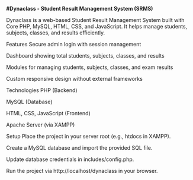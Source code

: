 **#Dynaclass - Student Result Management System (SRMS)**


Dynaclass is a web-based Student Result Management System built with Core PHP, MySQL, HTML, CSS, and JavaScript. It helps manage students, subjects, classes, and results efficiently.

Features
Secure admin login with session management

Dashboard showing total students, subjects, classes, and results

Modules for managing students, subjects, classes, and exam results

Custom responsive design without external frameworks

Technologies
PHP (Backend)

MySQL (Database)

HTML, CSS, JavaScript (Frontend)

Apache Server (via XAMPP)

Setup
Place the project in your server root (e.g., htdocs in XAMPP).

Create a MySQL database and import the provided SQL file.

Update database credentials in includes/config.php.

Run the project via http://localhost/dynaclass in your browser.
